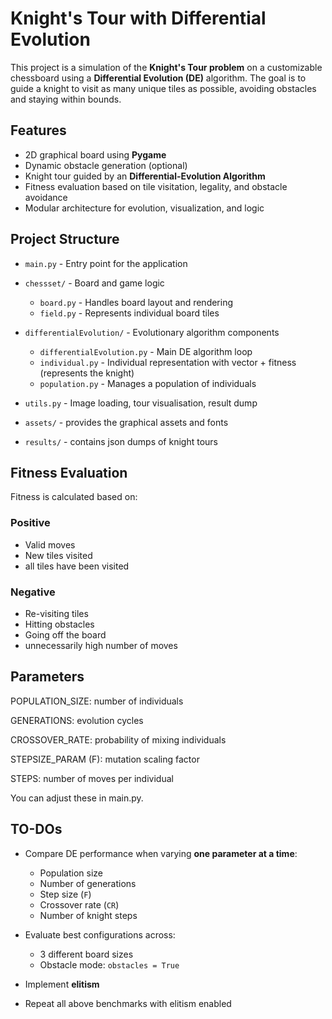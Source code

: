 # Knight's Tour with Differential Evolution

This project is a simulation of the **Knight's Tour problem** on a customizable chessboard using a **Differential Evolution (DE)** algorithm.
The goal is to guide a knight to visit as many unique tiles as possible, avoiding obstacles and staying within bounds.

## Features

- 2D graphical board using **Pygame**
- Dynamic obstacle generation (optional)
- Knight tour guided by an **Differential-Evolution Algorithm**
- Fitness evaluation based on tile visitation, legality, and obstacle avoidance
- Modular architecture for evolution, visualization, and logic

## Project Structure

- `main.py` - Entry point for the application

- `chessset/` - Board and game logic

  - `board.py` - Handles board layout and rendering
  - `field.py` - Represents individual board tiles

- `differentialEvolution/` - Evolutionary algorithm components

  - `differentialEvolution.py` - Main DE algorithm loop
  - `individual.py` - Individual representation with vector + fitness (represents the knight)
  - `population.py` - Manages a population of individuals

- `utils.py` - Image loading, tour visualisation, result dump

- `assets/` - provides the graphical assets and fonts
- `results/` - contains json dumps of knight tours

## Fitness Evaluation

Fitness is calculated based on:

### Positive

- Valid moves
- New tiles visited
- all tiles have been visited

### Negative

- Re-visiting tiles
- Hitting obstacles
- Going off the board
- unnecessarily high number of moves

## Parameters

POPULATION_SIZE: number of individuals

GENERATIONS: evolution cycles

CROSSOVER_RATE: probability of mixing individuals

STEPSIZE_PARAM (F): mutation scaling factor

STEPS: number of moves per individual

You can adjust these in main.py.

## TO-DOs

- Compare DE performance when varying **one parameter at a time**:

  - Population size
  - Number of generations
  - Step size (`F`)
  - Crossover rate (`CR`)
  - Number of knight steps

- Evaluate best configurations across:

  - 3 different board sizes
  - Obstacle mode: `obstacles = True`

- Implement **elitism**
- Repeat all above benchmarks with elitism enabled
